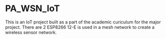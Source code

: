 # PA_WSN_IoT
This is an IoT project built as a part of the academic curiculum for the major project. There are 2 ESP8266 12-E is used in a mesh network to create a wireless sensor network.
